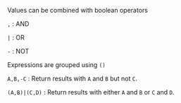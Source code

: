 Values can be combined with boolean operators

`,`
: AND

`|`
: OR

`-`
: NOT

Expressions are grouped using `()`
 
`A,B,-C`
: Return results with `A` and `B` but not `C`.

`(A,B)|(C,D)`
: Return results with either `A` and `B` or `C` and `D`.